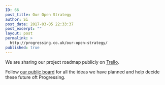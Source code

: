```yaml
---
ID: 66
post_title: Our Open Strategy
author: Si
post_date: 2017-03-05 22:33:37
post_excerpt: ""
layout: post
permalink: >
  http://progressing.co.uk/our-open-strategy/
published: true
---
```

We are sharing our project roadmap publicly on <a href="https://trello.com/b/uJJMFTkl/progressing">Trello</a>.

Follow <a href="https://trello.com/b/uJJMFTkl/progressing">our public board</a> for all the ideas we have planned and help decide these future oft Progressing.